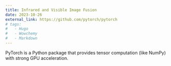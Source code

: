```yaml
---
title: Infrared and Visible Image Fusion 
date: 2023-10-26
external_link: https://github.com/pytorch/pytorch
# tags:
#   - Hugo
#   - Wowchemy
#   - Markdown
---
```


PyTorch is a Python package that provides tensor computation (like NumPy) with strong GPU acceleration.

<!--more-->
